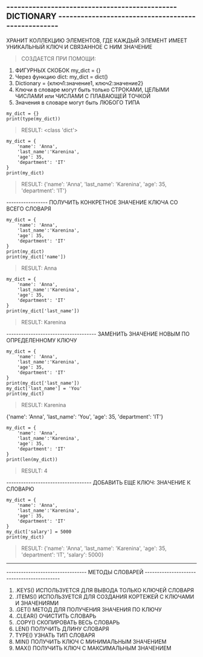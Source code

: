## ---------------------------------------------- DICTIONARY ---------------------------------------------------

ХРАНИТ КОЛЛЕКЦИЮ ЭЛЕМЕНТОВ, ГДЕ КАЖДЫЙ ЭЛЕМЕНТ ИМЕЕТ УНИКАЛЬНЫЙ КЛЮЧ И СВЯЗАННОЕ С НИМ ЗНАЧЕНИЕ

> СОЗДАЕТСЯ ПРИ ПОМОЩИ:
1) ФИГУРНЫХ СКОБОК my_dict = {}
2) Через функцию dict: my_dict = dict()
3) Dictionary = {ключ1:значение1, ключ2:значение2}
4) Ключи в словаре могут быть только СТРОКАМИ, ЦЕЛЫМИ ЧИСЛАМИ или ЧИСЛАМИ С ПЛАВАЮЩЕЙ ТОЧКОЙ
5) Значения в словаре могут быть ЛЮБОГО ТИПА 

```
my_dict = {}
print(type(my_dict))
```
> RESULT: <class 'dict'>

```
my_dict = {
    'name': 'Anna',
    'last_name':'Karenina',
    'age': 35,
    'department': 'IT'
}
print(my_dict)
```
> RESULT: {'name': 'Anna', 'last_name': 'Karenina', 'age': 35, 'department': 'IT'}

----------------- ПОЛУЧИТЬ КОНКРЕТНОЕ ЗНАЧЕНИЕ КЛЮЧА СО ВСЕГО СЛОВАРЯ

```
my_dict = {
    'name': 'Anna',
    'last_name':'Karenina',
    'age': 35,
    'department': 'IT'
}
print(my_dict)
print(my_dict['name'])
```
> RESULT: Anna

```
my_dict = {
    'name': 'Anna',
    'last_name':'Karenina',
    'age': 35,
    'department': 'IT'
}
print(my_dict['last_name'])
```
> RESULT: Karenina

------------------------------------- ЗАМЕНИТЬ ЗНАЧЕНИЕ НОВЫМ ПО ОПРЕДЕЛЕННОМУ КЛЮЧУ

```
my_dict = {
    'name': 'Anna',
    'last_name':'Karenina',
    'age': 35,
    'department': 'IT'
}
print(my_dict['last_name'])
my_dict['last_name'] = 'You'
print(my_dict)
```
> RESULT: Karenina

{'name': 'Anna', 'last_name': 'You', 'age': 35, 'department': 'IT'}

```
my_dict = {
    'name': 'Anna',
    'last_name':'Karenina',
    'age': 35,
    'department': 'IT'
}
print(len(my_dict))
```
> RESULT: 4

----------------------------------- ДОБАВИТЬ ЕЩЕ КЛЮЧ: ЗНАЧЕНИЕ К СЛОВАРЮ 

```
my_dict = {
    'name': 'Anna',
    'last_name':'Karenina',
    'age': 35,
    'department': 'IT'
}
my_dict['salary'] = 5000
print(my_dict)
```
> RESULT: {'name': 'Anna', 'last_name': 'Karenina', 'age': 35, 'department': 'IT', 'salary': 5000}



__________________________________________________________________________________________________________________________

--------------------------------- МЕТОДЫ СЛОВАРЕЙ -------------------------------------------

1) .KEYS() ИСПОЛЬЗУЕТСЯ ДЛЯ ВЫВОДА ТОЛЬКО КЛЮЧЕЙ СЛОВАРЯ
2) .ITEMS() ИСПОЛЬЗУЕТСЯ ДЛЯ СОЗДАНИЯ КОРТЕЖЕЙ С КЛЮЧАМИ И ЗНАЧЕНИЯМИ
3) .GET() МЕТОД ДЛЯ ПОЛУЧЕНИЯ ЗНАЧЕНИЯ ПО КЛЮЧУ
4) .CLEAR() ОЧИСТИТЬ СЛОВАРЬ
5) .COPY() СКОПИРОВАТЬ ВЕСЬ СЛОВАРЬ 
6) LEN() ПОЛУЧИТЬ ДЛИНУ СЛОВАРЯ
7) TYPE() УЗНАТЬ ТИП СЛОВАРЯ
8) MIN() ПОЛУЧИТЬ КЛЮЧ С МИНИМАЛЬНЫМ ЗНАЧЕНИЕМ
9) MAX() ПОЛУЧИТЬ КЛЮЧ С МАКСИМАЛЬНЫМ ЗНАЧЕНИЕМ
